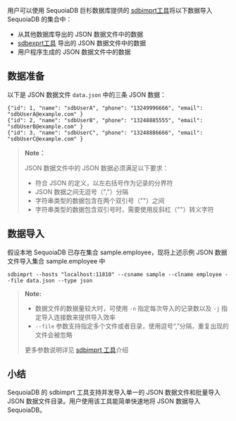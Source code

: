 [^_^]:
    JSON数据文件导入
    作者：谢建宏
    时间：20190219
    评审意见
    王涛：20190309
    许建辉：
    市场部：20190325

用户可以使用 SequoiaDB 巨杉数据库提供的 [sdbimprt工具][sdbimprt]将以下数据导入 SequoiaDB 的集合中：

+ 从其他数据库导出的 JSON 数据文件中的数据
+ [sdbexprt工具][sdbexprt] 导出的 JSON 数据文件中的数据
+ 用户程序生成的 JSON 数据文件中的数据

数据准备
----

以下是 JSON 数据文件 `data.json` 中的三条 JSON 数据：

```lang-json
{"id": 1, "name": "sdbUserA", "phone": "13249996666", "email": "sdbUserA@example.com" }
{"id": 2, "name": "sdbUserB", "phone": "13248885555", "email": "sdbUserB@example.com" }
{"id": 3, "name": "sdbUserC", "phone": "13248886666", "email": "sdbUserC@example.com" }
```

> **Note：**
>
> JSON 数据文件中的 JSON 数据必须满足以下要求：
>
> + 符合 JSON 的定义，以左右括号作为记录的分界符
> + JSON 数据之间无逗号（","）分隔
> + 字符串类型的数据包含在两个双引号（""）之间
> + 字符串类型的数据包含双引号时，需要使用反斜杠（"\"）转义字符

数据导入
----

假设本地 SequoiaDB 已存在集合 sample.employee，现将上述示例 JSON 数据文件导入集合 sample.employee 中

```lang-bash
sdbimprt --hosts "localhost:11810" --csname sample --clname employee --file data.json --type json
```

> **Note:**
>
> + 数据文件的数据量较大时，可使用 `-n` 指定每次导入的记录数以及 `-j` 指定导入连接数来提供导入效率
> + `--file` 参数支持指定多个文件或者目录，使用逗号“,”分隔，重复出现的文件会被忽略
>
> 更多参数说明详见 [sdbimprt 工具][sdbimprt]介绍

小结
----

SequoiaDB 的 sdbimprt 工具支持并发导入单一的 JSON 数据文件和批量导入 JSON 数据文件目录。用户使用该工具能简单快速地将 JSON 数据导入 SequoiaDB。

[^_^]:
    本文使用到的所用链接或引用。TODO：待补充sdbimprt和sdbexprt工具的文档介绍的链接或引用

[sdbimprt]:manual/Distributed_Engine/Maintainance/Mgmt_Tools/sdbimprt.md
[sdbexprt]:manual/Distributed_Engine/Maintainance/Mgmt_Tools/sdbexprt.md
